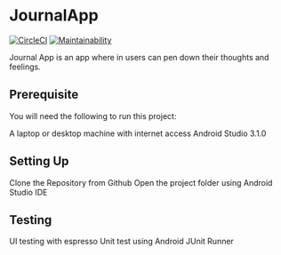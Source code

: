 # JournalApp

[![CircleCI](https://circleci.com/gh/Dfrank7/Journal-App/tree/master.svg?style=shield)](https://circleci.com/gh/Dfrank7/Journal-App/tree/master)  [![Maintainability](https://api.codeclimate.com/v1/badges/2ee0b2bb54f2530e708b/maintainability)](https://codeclimate.com/github/Dfrank7/Journal-App/maintainability)

Journal App is an app where in users can pen down their thoughts and feelings.

## Prerequisite
You will need the following to run this project:

A laptop or desktop machine with internet access
Android Studio 3.1.0

## Setting Up
Clone the Repository from Github
Open the project folder using Android Studio IDE

## Testing
UI testing with espresso
Unit test using Android JUnit Runner
